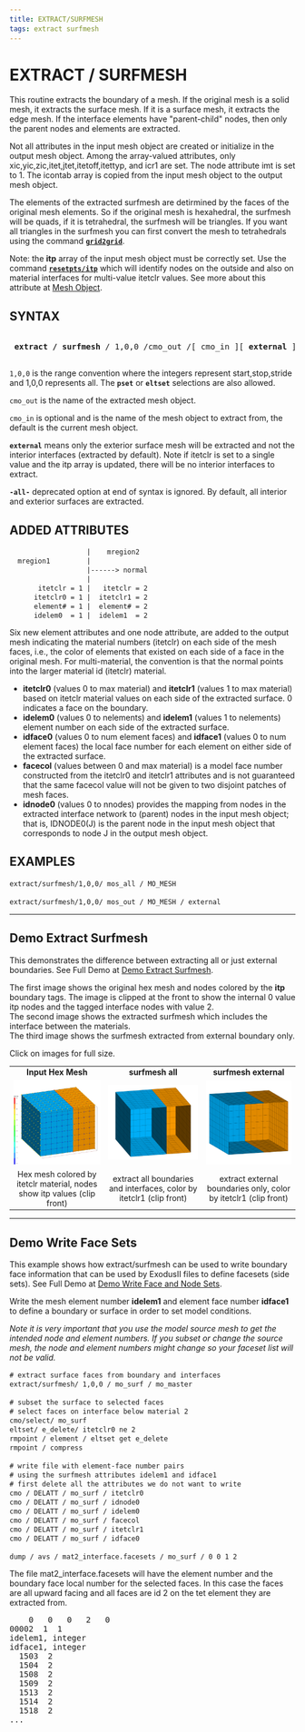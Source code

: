 ```yaml
---
title: EXTRACT/SURFMESH
tags: extract surfmesh 
---
```


# EXTRACT / SURFMESH


  This routine extracts the boundary of a mesh. If the original mesh
  is a solid mesh, it extracts the surface mesh. If it is a surface
  mesh, it extracts the edge mesh. If the interface elements have
  "parent-child" nodes, then only the parent nodes and elements are
  extracted. 

Not all attributes in the input mesh object are created
  or initialize in the output mesh object. Among the array-valued
  attributes, only xic,yic,zic,itet,jtet,itetoff,itettyp, and icr1
  are set. The node attribute imt is set to 1. The icontab array is copied from the
  input mesh object to the output mesh object.

The elements of the extracted surfmesh are detirmined by the faces of the original mesh elements. So if the original mesh is hexahedral, the surfmesh will be quads, if it is tetrahedral, the surfmesh will be triangles. If you want all triangles in the surfmesh you can first convert the mesh to tetrahedrals using the command [**`grid2grid`**](../GRID2GRID.md).


Note:  the **itp** array of the input mesh object must be correctly set. 
  Use the command [**`resetpts/itp`**](../RESETPT.md) which will identify nodes on the outside and also on material interfaces for multi-value itetclr values. 
See more about this attribute at [Mesh Object](../../meshobject.md).

 

## SYNTAX

<pre>

 <b>extract / surfmesh</b> / 1,0,0 /cmo_out /[ cmo_in ][ <b>external</b> ]

</pre>

`1,0,0` is the range convention where the integers represent start,stop,stride and 1,0,0 represents all. The **`pset`** or **`eltset`** selections are also allowed.

`cmo_out` is the name of the extracted mesh object.

`cmo_in` is optional and is the name of the mesh object to extract from, the default is the current mesh object.

**`external`** means only the exterior surface mesh will be extracted and not the interior interfaces (extracted by default).
Note if itetclr is set to a single value and the itp array is updated, there will be no interior interfaces to extract.

**`-all-`** deprecated option at end of syntax is ignored. By default, all interior and exterior surfaces are extracted.
 

## ADDED ATTRIBUTES


```
                   |    mregion2
  mregion1         | 
                   |------> normal 
                   | 
       itetclr = 1 |   itetclr = 2
      itetclr0 = 1 |  itetclr1 = 2
      element# = 1 |  element# = 2
      idelem0  = 1 |  idelem1  = 2

```

 Six new element attributes and one node attribute, are added to the output mesh
  indicating the material numbers (itetclr) on each side of the mesh
  faces, i.e., the color of elements that existed on each side of a
  face in the original mesh.  For multi-material, the convention is that the normal points
  into the larger material id (itetclr) material.

* **itetclr0** (values 0 to max material) and **itetclr1** (values 1 to max material) based on itetclr material values on each side of the extracted surface. 0 indicates a face on the boundary.
* **idelem0** (values 0 to nelements) and **idelem1** (values 1 to nelements)  element number on each side of the extracted surface.  
* **idface0** (values 0 to num element faces) and **idface1** (values 0 to num element faces)  the local face number for each element on either side of the extracted surface. 
* **facecol** (values between 0 and max material) is a model face number constructed from the itetclr0 and itetclr1 attributes and is not guaranteed that the same facecol value will not be given to two disjoint patches of mesh faces.  
* **idnode0** (values 0 to nnodes) provides the mapping from nodes in the extracted interface network to (parent) nodes in the input mesh object; that is, IDNODE0(J) is
   the parent node in the input mesh object that corresponds to node J in the output mesh object. 


## EXAMPLES

```
extract/surfmesh/1,0,0/ mos_all / MO_MESH

extract/surfmesh/1,0,0/ mos_out / MO_MESH / external
```

<hr>

## Demo Extract Surfmesh

This demonstrates the difference between extracting all or just external boundaries. 
See Full Demo at [Demo Extract Surfmesh](../../demos/main_extract_surfmesh.md). 

The first image shows the original hex mesh and nodes colored by the **itp** boundary tags. The image is clipped at the front to show the internal 0 value itp nodes and the tagged interface nodes with value 2. 
<br> The second image shows the extracted surfmesh which includes the interface between the materials. 
<br> The third image shows the surfmesh extracted from external boundary only.

Click on images for full size.


|  |  |   | 
| :---: | :---: | :---:  | 
|  **Input Hex Mesh** |  **surfmesh all** |  **surfmesh external**  | 
| <a href="../../demos/output/box_hex_itp_clip.png"> <img width="300" src="../../demos/output/box_hex_itp_clip.png"></a> | <a href="../../demos/output/box_surfmesh_all.png"> <img width="300" src="../../demos/output/box_surfmesh_all.png"></a> | <a href="../../demos/output/box_quad_external.png"><img width="300" src="../../demos/output/box_quad_external.png"></a> |  
| Hex mesh colored by itetclr material, nodes show itp values (clip front)|  extract all boundaries and interfaces, color by itetclr1 (clip front) |  extract external boundaries only, color by itetclr1 (clip front) |  

<hr>

## Demo Write Face Sets            

This example shows how extract/surfmesh can be used to write boundary face information that can be used by ExodusII files to define facesets (side sets).
See Full Demo at [Demo Write Face and Node Sets](../../demos/extract_facesets.md).

Write the mesh element number **idelem1** and element face number **idface1** to define a boundary or surface in order to set model conditions.

*Note it is very important that you use the model source mesh to get the intended node and element numbers.
If you subset or change the source mesh, the node and element numbers might change so your faceset list will not be valid.*

```
# extract surface faces from boundary and interfaces
extract/surfmesh/ 1,0,0 / mo_surf / mo_master

# subset the surface to selected faces
# select faces on interface below material 2
cmo/select/ mo_surf
eltset/ e_delete/ itetclr0 ne 2
rmpoint / element / eltset get e_delete
rmpoint / compress

# write file with element-face number pairs
# using the surfmesh attributes idelem1 and idface1
# first delete all the attributes we do not want to write
cmo / DELATT / mo_surf / itetclr0
cmo / DELATT / mo_surf / idnode0
cmo / DELATT / mo_surf / idelem0
cmo / DELATT / mo_surf / facecol
cmo / DELATT / mo_surf / itetclr1
cmo / DELATT / mo_surf / idface0

dump / avs / mat2_interface.facesets / mo_surf / 0 0 1 2
```

The file mat2_interface.facesets will have the element number and the boundary face local number for the selected faces.
In this case the faces are all upward facing and all faces are id 2 on the tet element they are extracted from. 

<pre class="lg-output">
    0   0   0   2   0
00002  1  1
idelem1, integer 
idface1, integer 
  1503  2
  1504  2
  1508  2
  1509  2
  1513  2
  1514  2
  1518  2
...
</pre>

